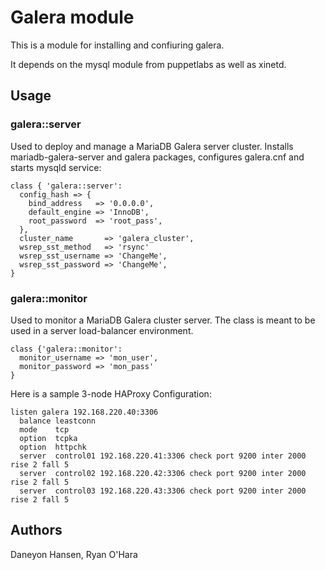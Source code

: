 # Galera module

This is a module for installing and confiuring galera.

It depends on the mysql module from puppetlabs as well as xinetd.

## Usage

### galera::server

  Used to deploy and manage a MariaDB Galera server cluster. Installs
  mariadb-galera-server and galera packages, configures galera.cnf and
  starts mysqld service:

    class { 'galera::server':
      config_hash => {
        bind_address   => '0.0.0.0',
        default_engine => 'InnoDB',
        root_password  => 'root_pass',
      },
      cluster_name       => 'galera_cluster',
      wsrep_sst_method   => 'rsync'
      wsrep_sst_username => 'ChangeMe',
      wsrep_sst_password => 'ChangeMe',
    }

### galera::monitor

  Used to monitor a MariaDB Galera cluster server. The class is meant
  to be used in a server load-balancer environment.

    class {'galera::monitor':
      monitor_username => 'mon_user',
      monitor_password => 'mon_pass'
    }

  Here is a sample 3-node HAProxy Configuration:

    listen galera 192.168.220.40:3306
      balance leastconn
      mode    tcp
      option  tcpka
      option  httpchk
      server  control01 192.168.220.41:3306 check port 9200 inter 2000 rise 2 fall 5
      server  control02 192.168.220.42:3306 check port 9200 inter 2000 rise 2 fall 5
      server  control03 192.168.220.43:3306 check port 9200 inter 2000 rise 2 fall 5

## Authors

Daneyon Hansen, Ryan O'Hara
